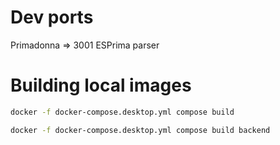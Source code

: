 # Dev ports

Primadonna => 3001
    ESPrima parser




# Building local images
```bash
docker -f docker-compose.desktop.yml compose build

docker -f docker-compose.desktop.yml compose build backend
```
